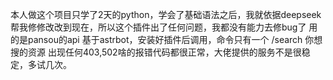 本人做这个项目只学了2天的python，学会了基础语法之后，我就依据deepseek帮我修修改改到现在，所以这个插件出了任何问题，我都没有能力去修bug了
用的是pansou的api
基于astrbot，安装好插件后调用，命令只有一个
/search 你想搜的资源
出现任何403,502啥的报错代码都很正常，大佬提供的服务不是很稳定，多试几次。
